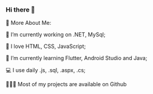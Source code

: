 ### Hi there 👋

🧐 More About Me:

🔭   I’m currently working on .NET, MySql;

🧨   I love HTML, CSS, JavaScript;

🌱   I’m currently learning Flutter, Android Studio and Java;

💻   I use daily .js, .sql, .aspx, .cs;

👨🏻‍💻   Most of my projects are available on Github
